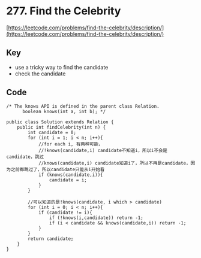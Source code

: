 # 277. Find the Celebrity
[https://leetcode.com/problems/find-the-celebrity/description/](https://leetcode.com/problems/find-the-celebrity/description/)

## Key
* use a tricky way to find the candidate
* check the candidate

## Code
```
/* The knows API is defined in the parent class Relation.
      boolean knows(int a, int b); */

public class Solution extends Relation {
    public int findCelebrity(int n) {
        int candidate = 0;
        for (int i = 1; i < n; i++){
            //for each i, 有两种可能， 
            //!knows(candidate,i) candidate不知道i，所以i不会是candidate，跳过
            //knows(candidate,i) candidate知道i了，所以不再是candidate，因为之前都跳过了，所以candidate只能从i开始看
            if (knows(candidate,i)){
                candidate = i;
            } 
        }
        
        //可以知道的是!knows(candidate, i which > candidate)        
        for (int i = 0; i < n; i++){
            if (candidate != i){
                if (!knows(i,candidate)) return -1;
                if (i < candidate && knows(candidate,i)) return -1;
            }
        }
        return candidate;
    }
}
```

